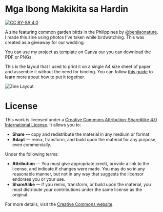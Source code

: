 # Mga Ibong Makikita sa Hardin
[![CC BY-SA 4.0][cc-by-sa-shield]][cc-by-sa]

A zine featuring common garden birds in the Philippines by [@benjiaonature](https://instagram.com/benjiaonature). I made this zine using photos I've taken while birdwatching. This was created as a giveaway for our wedding.

You can use my project as template on [Canva](https://www.canva.com/design/DAFvkGzWLWw/dKwrHF32IiIbb5U7ltUeZg/view?utm_content=DAFvkGzWLWw&utm_campaign=designshare&utm_medium=link&utm_source=publishsharelink&mode=preview) our you can download the PDF or PNGs.

This is the layout that I used to print it on a single A4 size sheet of paper and assemble it without the need for binding. You can follow [this guide](https://www.42ndstreet.org.uk/support/read/how-to-make-your-own-zine/) to learn more about how to put it together.

![Zine Layout](zine.png)

# License
This work is licensed under a
[Creative Commons Attribution-ShareAlike 4.0 International License][cc-by-sa]. It allows you to:

- **Share** — copy and redistribute the material in any medium or format
- **Adapt** — remix, transform, and build upon the material for any purpose, even commercially.

Under the following terms:

- **Attribution** — You must give appropriate credit, provide a link to the license, and indicate if changes were made. You may do so in any reasonable manner, but not in any way that suggests the licensor endorses you or your use.
- **ShareAlike** — If you remix, transform, or build upon the material, you must distribute your contributions under the same license as the original.

For more details, visit the [Creative Commons website](https://creativecommons.org/licenses/by-sa/4.0/).

[cc-by-sa]: http://creativecommons.org/licenses/by-sa/4.0/
[cc-by-sa-image]: https://licensebuttons.net/l/by-sa/4.0/88x31.png
[cc-by-sa-shield]: https://img.shields.io/badge/License-CC%20BY--SA%204.0-lightgrey.svg
